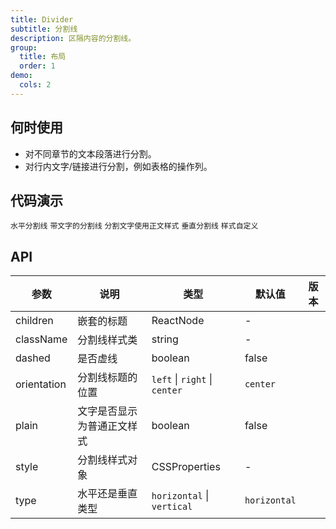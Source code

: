 ```yaml
---
title: Divider
subtitle: 分割线
description: 区隔内容的分割线。
group:
  title: 布局
  order: 1
demo:
  cols: 2
---
```


## 何时使用

- 对不同章节的文本段落进行分割。
- 对行内文字/链接进行分割，例如表格的操作列。

## 代码演示

<!-- prettier-ignore -->
<code src="./demo/horizontal.tsx">水平分割线</code>
<code src="./demo/with-text.tsx">带文字的分割线</code>
<code src="./demo/plain.tsx">分割文字使用正文样式</code>
<code src="./demo/vertical.tsx">垂直分割线</code>
<code src="./demo/customize-style.tsx" debug>样式自定义</code>

## API

| 参数        | 说明                       | 类型                          | 默认值       | 版本 |
| ----------- | -------------------------- | ----------------------------- | ------------ | ---- |
| children    | 嵌套的标题                 | ReactNode                     | -            |      |
| className   | 分割线样式类               | string                        | -            |      |
| dashed      | 是否虚线                   | boolean                       | false        |      |
| orientation | 分割线标题的位置           | `left` \| `right` \| `center` | `center`     |      |
| plain       | 文字是否显示为普通正文样式 | boolean                       | false        |      |
| style       | 分割线样式对象             | CSSProperties                 | -            |      |
| type        | 水平还是垂直类型           | `horizontal` \| `vertical`    | `horizontal` |      |
